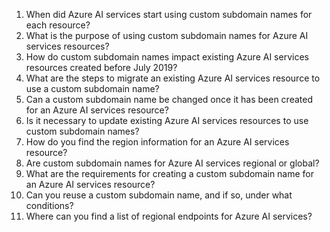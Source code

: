 1. When did Azure AI services start using custom subdomain names for each resource?
2. What is the purpose of using custom subdomain names for Azure AI services resources?
3. How do custom subdomain names impact existing Azure AI services resources created before July 2019?
4. What are the steps to migrate an existing Azure AI services resource to use a custom subdomain name?
5. Can a custom subdomain name be changed once it has been created for an Azure AI services resource?
6. Is it necessary to update existing Azure AI services resources to use custom subdomain names?
7. How do you find the region information for an Azure AI services resource?
8. Are custom subdomain names for Azure AI services regional or global?
9. What are the requirements for creating a custom subdomain name for an Azure AI services resource?
10. Can you reuse a custom subdomain name, and if so, under what conditions?
11. Where can you find a list of regional endpoints for Azure AI services?